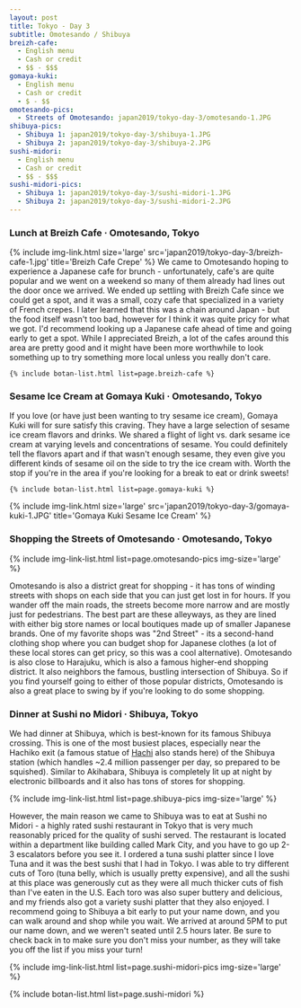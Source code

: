 ```yaml
---
layout: post
title: Tokyo - Day 3
subtitle: Omotesando / Shibuya
breizh-cafe:
  - English menu
  - Cash or credit
  - $$ - $$$
gomaya-kuki:
  - English menu
  - Cash or credit
  - $ - $$
omotesando-pics:
  - Streets of Omotesando: japan2019/tokyo-day-3/omotesando-1.JPG
shibuya-pics:
  - Shibuya 1: japan2019/tokyo-day-3/shibuya-1.JPG
  - Shibuya 2: japan2019/tokyo-day-3/shibuya-2.JPG
sushi-midori:
  - English menu
  - Cash or credit
  - $$ - $$$
sushi-midori-pics:
  - Shibuya 1: japan2019/tokyo-day-3/sushi-midori-1.JPG
  - Shibuya 2: japan2019/tokyo-day-3/sushi-midori-2.JPG
---
```


### Lunch at Breizh Cafe · Omotesando, Tokyo

<columns>
  <twocolumn class="left">
    {% include img-link.html size='large' src='japan2019/tokyo-day-3/breizh-cafe-1.jpg' title='Breizh Cafe Crepe' %}
  </twocolumn>
  <twocolumn class="right">
    We came to Omotesando hoping to experience a Japanese cafe for brunch - unfortunately, cafe's are quite popular and we went on a weekend so many of them already had lines out the door once we arrived. We ended up settling with Breizh Cafe since we could get a spot, and it was a small, cozy cafe that specialized in a variety of French crepes. I later learned that this was a chain around Japan - but the food itself wasn't too bad, however for I think it was quite pricy for what we got. I'd recommend looking up a Japanese cafe ahead of time and going early to get a spot. While I appreciated Breizh, a lot of the cafes around this area are pretty good and it might have been more worthwhile to look something up to try something more local unless you really don't care.

    {% include botan-list.html list=page.breizh-cafe %}
  </twocolumn>
</columns>

### Sesame Ice Cream at Gomaya Kuki · Omotesando, Tokyo

<columns>
  <twocolumn class="left">
    If you love (or have just been wanting to try sesame ice cream), Gomaya Kuki will for sure satisfy this craving. They have a large selection of sesame ice cream flavors and drinks. We shared a flight of light vs. dark sesame ice cream at varying levels and concentrations of sesame. You could definitely tell the flavors apart and if that wasn't enough sesame, they even give you different kinds of sesame oil on the side to try the ice cream with. Worth the stop if you're in the area if you're looking for a break to eat or drink sweets!

    {% include botan-list.html list=page.gomaya-kuki %}
  </twocolumn>
  <twocolumn class="right">
    {% include img-link.html size='large' src='japan2019/tokyo-day-3/gomaya-kuki-1.JPG' title='Gomaya Kuki Sesame Ice Cream' %}
  </twocolumn>
</columns>

### Shopping the Streets of Omotesando · Omotesando, Tokyo

{% include img-link-list.html list=page.omotesando-pics img-size='large' %}

Omotesando is also a district great for shopping - it has tons of winding streets with shops on each side that you can just get lost in for hours. If you wander off the main roads, the streets become more narrow and are mostly just for pedestrians. The best part are these alleyways, as they are lined with either big store names or local boutiques made up of smaller Japanese brands. One of my favorite shops was "2nd Street" - its a second-hand clothing shop where you can budget shop for Japanese clothes (a lot of these local stores can get pricy, so this was a cool alternative). Omotesando is also close to Harajuku, which is also a famous higher-end shopping district. It also neighbors the famous, bustling intersection of Shibuya. So if you find yourself going to either of those popular districts, Omotesando is also a great place to swing by if you're looking to do some shopping.

### Dinner at Sushi no Midori · Shibuya, Tokyo

We had dinner at Shibuya, which is best-known for its famous Shibuya crossing. This is one of the most busiest places, especially near the Hachiko exit (a famous statue of <a href="https://en.wikipedia.org/wiki/Hachik%C5%8D">Hachi</a> also stands here) of the Shibuya station (which handles ~2.4 million passenger per day, so prepared to be squished). Similar to Akihabara, Shibuya is completely lit up at night by electronic billboards and it also has tons of stores for shopping.

{% include img-link-list.html list=page.shibuya-pics img-size='large' %}

However, the main reason we came to Shibuya was to eat at Sushi no Midori - a highly rated sushi restaurant in Tokyo that is very much reasonably priced for the quality of sushi served. The restaurant is located within a department like building called Mark City, and you have to go up 2-3 escalators before you see it. I ordered a tuna sushi platter since I love Tuna and it was the best sushi that I had in Tokyo. I was able to try different cuts of Toro (tuna belly, which is usually pretty expensive), and all the sushi at this place was generously cut as they were all much thicker cuts of fish than I've eaten in the U.S. Each toro was also super buttery and delicious, and my friends also got a variety sushi platter that they also enjoyed. I recommend going to Shibuya a bit early to put your name down, and you can walk around and shop while you wait. We arrived at around 5PM to put our name down, and we weren't seated until 2.5 hours later. Be sure to check back in to make sure you don't miss your number, as they will take you off the list if you miss your turn!

{% include img-link-list.html list=page.sushi-midori-pics img-size='large' %}

{% include botan-list.html list=page.sushi-midori %}

